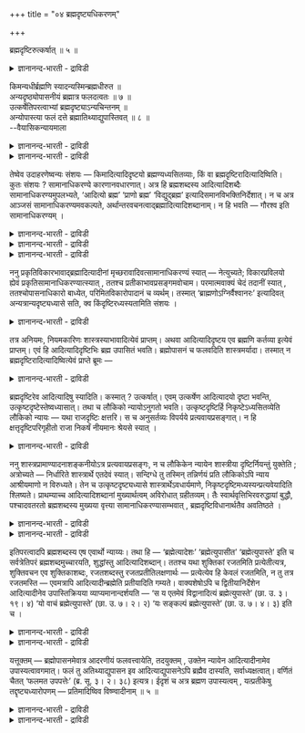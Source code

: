 +++
title = "०४ ब्रह्मदृष्ट्यधिकरणम्"

+++

ब्रह्मदृष्टिरुत्कर्षात् ॥ ५ ॥  
<details><summary>ज्ञानानन्द-भारती - द्राविडी</summary>

प्रह्मत् रुष्टिरुत् कर्षात् ॥ ५ ॥
</details>

किमन्यधीर्ब्रह्मणि स्यादन्यस्मिन्ब्रह्मधीरुत ॥  
अन्यदृष्ठ्योपासनीयं ब्रह्मात्र फलदत्वतः ॥ ७ ॥  
उत्कर्षेतिपरत्वाभ्यां ब्रह्मदृष्ट्याऽन्यचिन्तनम् ॥  
अन्योपास्त्या फलं दत्ते ब्रह्मातिथ्याद्युपास्तिवत् ॥ ८ ॥  
--वैयासिकन्यायमाला

<details><summary>ज्ञानानन्द-भारती - द्राविडी</summary>

पिरह्मत्तिल् वेऱॊऩ्ऱिऩ् पावऩै इरुक्क वेण्डुमा? अल्लदु वेऱॊऩ्ऱिल् पिरह्मम् ऎऩ्ऱ पावऩैया? इङ्गु पिरह्ममे पलऩ् कॊडुक्कुम् तऩ्मै युळ्ळदाल् पिरह्मम् ताऩ् वेऱॊऩ्ऱु ऎऩ्ऱ पावऩैयुडऩ् उबासिक्कत्तक्कदु।
</details>

<details><summary>ज्ञानानन्द-भारती - द्राविडी</summary>

मेलाऩदायिरुप्पदालुम्, "ऎऩ्ऱु" ऎऩ्बदैप् पिऩ्ऩाल् उडैयदाय् इरुप्पदालुम् पिरह्ममॆऩ्ऱ पावऩैयुडऩ् मऱ्ऱॊऩ्ऱु ताऩ् सिन्दिक्कप्पड वेण्डुम्। अदिदि मुदलियवर्गळै उबासिप्पदऱ्कुप् पोल, वेऱॊऩ्ऱिऩ् उबासऩैयाल् पिरह्ममे पलऩ् कॊडुक्किऱदु।
</details>

तेष्वेव उदाहरणेष्वन्यः संशयः — किमादित्यादिदृष्टयो ब्रह्मण्यध्यसितव्याः, किं वा ब्रह्मदृष्टिरादित्यादिष्विति। कुतः संशयः ? सामानाधिकरण्ये कारणानवधारणात्। अत्र हि ब्रह्मशब्दस्य आदित्यादिशब्दैः सामानाधिकरण्यमुपलभ्यते, ‘आदित्यो ब्रह्म’ ‘प्राणो ब्रह्म’ ‘विद्युद्ब्रह्म’ इत्यादिसमानविभक्तिनिर्देशात्। न च अत्र आञ्जसं सामानाधिकरण्यमवकल्पते, अर्थान्तरवचनत्वाद्ब्रह्मादित्यादिशब्दानाम्। न हि भवति — गौरश्व इति सामानाधिकरण्यम् ।

<details><summary>ज्ञानानन्द-भारती - द्राविडी</summary>

(मऩदै पिरह्ममाग तियाऩिक्कवेण्डुमा अल्लदु पिरह्मत्तै मऩदाग तियाऩिक्क वेण्डुमा ऎऩ्ऱु सन्देहम्। पलऩैक्कॊडुप्पदु पिरह्ममाऩ पडियाल् पिरह्मत्तैत्ताऩ् मऩदाग उबासिक्क वेण्डु मॆऩ्ऱु पूर्वबक्षम्।
</details>

<details><summary>ज्ञानानन्द-भारती - द्राविडी</summary>

उलगिल् ताऴ्न्द वेलैक्कारऩै उयर्न्द यजमाऩाऩाग पावित्तु उबसरिप्पदु वऴक्कमे तविर उयर्न्द यजमाऩऩै ताऴ्न्द वेलैक्कारऩाग पाविप्पदु इल्लै। इदुबोल ताऴ्न्द मऩदैत्ताऩ् उयर्न्द पिरह्ममाग तियाऩिक्कवेण्डुम्। मेलुम् मऩदै पिरह्ममॆऩ्ऱु उबासिक्कवुम् ऎऩ्ऱु पिरह्म सप्तत्तिऱ्कुप्पिऩ् 'इदि' सप्तमिरुप्पदालुम् पिरह्ममाग मऩदैत्ताऩ् उबासिक्क वेण्डुम्। अदिदियै पूजित्ताल् ईसुवरऩ् पलऩै कॊडुप्पदुबोल मऩदै उबासित्तालुम् पिरह्मम् पलऩैक्कॊडुक्कुम्। आगैयाल् पिरह्ममल्लाद मऩदु मुदलाऩ पिरदीगत् तिल्दाऩ् पिरह्मबावऩै सॆय्य वेण्डुम् ऎऩ्ऱु सित्तान्दम्)
</details>

<details><summary>ज्ञानानन्द-भारती - द्राविडी</summary>

अन्द उदारणङ्गळिलेये (मेले कण्ड उबासऩैगळिलेये) पिरह्मत्तिल् आदित्यऩ् मुदलाऩ पावऩैयै वैक्कवेण्डुमा? आदित्यऩ् मुदलाऩदिल् पिरह्मम् ऎऩ्गिऱ पावऩैयै सॆय्य वेण्डुमा? ऎऩ्ऱु वेऱॊरु सन्देहम्? ऎदिऩाल् सन्देहम्। सामाऩादिगरण्यमिरुप्पदिऩाल् (इरण् डैयुम् ऒरे विबक्तियिल् ऒरे मादिरि सॊल्लियिरुप् पदिऩाल्) (तीर्माऩम् सॆय्वदऱ्कुळ्ळ) कारणम् निच्चयप्पडाददिऩाल् (संसयम्)। इङ्गे पिरह्मम् ऎऩ्ऱ सप्तत्तिऱ्कु आदित्यऩ् मुदलाऩ सप्तङ्गळुडऩ् सामाऩादिगरण्यम् तॆरिगिऱदु, "आदित्यऩ् पिरह्मम्”, “पिराणऩ् पिरह्मम्”, “मिऩ्ऩल् पिरह्मम्” ऎऩ्बदु मुदलाऩ समाऩमाऩ वियक्ति कुऱिप्पिट्टिरुक्किऱ पडियाल्, पिरह्मम् आदित्यऩ् मुदलाऩ सप्तङ्गळुक्कु वॆव्वेऱु अर्त्तङ्गळै सॊल्लुम् तऩ्मैयुळ्ळदाल्, इङ्गु नेरागवे सामाऩादिगरण्यम् एऱ्पडादु, पसु, कुदिरै ऎऩ्ऱु सामाऩादिगरण्यम् एऱ्पडादल्लवा?
</details>

ननु प्रकृतिविकारभावाद्ब्रह्मादित्यादीनां मृच्छरावादिवत्सामानाधिकरण्यं स्यात् — नेत्युच्यते; विकारप्रविलयो ह्येवं प्रकृतिसामानाधिकरण्यात्स्यात् , ततश्च प्रतीकाभावप्रसङ्गमवोचाम। परमात्मवाक्यं चेदं तदानीं स्यात् , ततश्चोपासनाधिकारो बाध्येत, परिमितविकारोपादानं च व्यर्थम्। तस्मात् ‘ब्राह्मणोऽग्निर्वैश्वानरः’ इत्यादिवत् अन्यत्रान्यदृष्ट्यध्यासे सति, क्व किंदृष्टिरध्यस्यतामिति संशयः ।

<details><summary>ज्ञानानन्द-भारती - द्राविडी</summary>

पिरह्मत्तिऱ्कुम्, आदित्यऩ् मुदलियवैगळुक्कुम् कारणम् कार्यम् ऎऩ्ऱ तऩ्मैयिरुप्पदाल् मण् सरुवम् मुदलियवैगळुक्कुप्पोल्, सामाऩादिगरण्यम् इरुक्कलामल्लवा? ऎऩ्ऱाल् मुडियादु ऎऩ्ऱु सॊल्लप् पडुगिऱदु। इव्विदम् कारणत्तुडऩ् सामाऩादिगरण्य मॆऩ्बदिऩाल् कार्यत्तिऱ्के विलयमल्लवा एऱ्पडुम्? अदिऩाल् पिरदीगमेयिल्लामल् पोय्विडुमॆऩ्ऱु सॊऩ्ऩोम्। अप्पॊऴुदु इदु परमात्मावैच् चॊल्लुम् वाक्कियमागिविडुम्। अदऩाल् उबासऩै यॆऩ्ऱ विषयम् पादिक्कप्पट्टुविडुम् अळविऱ्कुट्पट्ट सिल कार्यत्तै ऎडुत्तुक्कॊळ्वदुम् वीण्। आगैयाल् “पिराह्मणऩ् वैसुवानर अक्ऩि" ऎऩ्बदु मुदलिय वाक्कियङ्गळिल्बोल, ऒऩ्ऱिल् मऱ्ऱॊऩ्ऱिऩ् पावऩै यै अत्यासम् सॆय्यवेण्डियिरुक्कैयिल् ऎदिल् ऎन्द पावऩैयै वैक्क वेण्डुमॆऩ्ऱु संसयम्।
</details>

तत्र अनियमः, नियमकारिणः शास्त्रस्याभावादित्येवं प्राप्तम्। अथवा आदित्यादिदृष्टय एव ब्रह्मणि कर्तव्या इत्येवं प्राप्तम्। एवं हि आदित्यादिदृष्टिभिः ब्रह्म उपासितं भवति। ब्रह्मोपासनं च फलवदिति शास्त्रमर्यादा। तस्मात् न ब्रह्मदृष्टिरादित्यादिष्वित्येवं प्राप्ते ब्रूमः —

<details><summary>ज्ञानानन्द-भारती - द्राविडी</summary>

पूर्वबक्षम्: अप्पडियिरुप्पदिल् इव्विदम्दाऩ् ऎऩ्ऱु नियमऩम् सॆय्दुगॊडुक्कुम् सास्तिरम् इल्लादबडियाल्, नियममे किडैयादु ऎऩ्ऱु एऱ्पडलाम्। अल्लदु पिरह्मत्तिऩिडत्तिल्दाऩ् आदित्यऩ् मुदलाऩ वैगळिऩ् पावऩै सॆय्यवेण्डियदु ऎऩ्ऱु इव्वाऱु एऱ्पडुम्। इव्विदमाग आदित्यऩ् मुदलाऩ पावऩैगळाल् पिरह्मम् उबासिक्कप्पट्टदाग आगुम्; पिरह्मत्तिऩ् उबासऩैयो पिरयोजऩमुळ्ळदॆऩ्ऱु सास्तिरत्तिऩ् कोट्पाडु, आगैयाल् आदित्यऩ् मुदलियवैगळिल् पिरह्म पावऩैयिल्लैयॆऩ्ऱु इव्विदम् वरुम्बोदु सॊल्गिऱोम्।
</details>

ब्रह्मदृष्टिरेव आदित्यादिषु स्यादिति। कस्मात् ? उत्कर्षात्। एवम् उत्कर्षेण आदित्यादयो दृष्टा भवन्ति, उत्कृष्टदृष्टेस्तेष्वध्यासात्। तथा च लौकिको न्यायोऽनुगतो भवति। उत्कृष्टदृष्टिर्हि निकृष्टेऽध्यसितव्येति लौकिको न्यायः — यथा राजदृष्टिः क्षत्तरि। स च अनुसर्तव्यः विपर्यये प्रत्यवायप्रसङ्गात्। न हि क्षत्तृदृष्टिपरिगृहीतो राजा निकर्षं नीयमानः श्रेयसे स्यात् ।

<details><summary>ज्ञानानन्द-भारती - द्राविडी</summary>

समादाऩम्: आदित्यऩ् मुदलियवैगळिल् पिरह्म पावऩैदाऩ् सॆय्य वेण्डुमॆऩ्ऱु। एऩ्? "सिऱन्द तायिरुप्पदाल्" इव्विदम् सॆय्दाल्दाऩ् आदित्यऩ् मुदलियवै सिऱन्ददाग तियाऩिक्कप् पट्टवैगळागुम्, अवैगळिडत्तिल् सिऱन्ददिऩ् पावऩैयैवैप्पदिऩाल्, अप्पडियेदाऩ् उलगत्तिलुळ्ळ न्यायमुम् अऩुसरिक् कप्पट्टदाग आगुम्। कीऴ्प्पट्ट पदार्त्तत्तिल् मेल्बट्ट पदार्त्तत्तिऩ् पावऩै सॆय्यवेण्डियदु ऎऩ्बदल् लवा उलग न्यायम्? सारदियिडत्तिल् अरसऩ् ऎऩ्ऱ पार्वैयैप् पोल अन्द न्यायम् ताऩ् अऩुसरिक्क वेण्डुम्। माऱ्ऱिच्चॆय्दाल् तोषमे एऱ्पडुमाऩ तिऩाल् सारदियॆऩ्ऱ ऎण्णत्तुडऩ् किरहिक्कप्पट्ट अरसऩ्, कीऴे इऱक्कप्पट्टुविट्टबडियाल् नऩ्मै तरुबवऩाग आग माट्टाऩ्।
</details>

ननु शास्त्रप्रामाण्यादनाशङ्कनीयोऽत्र प्रत्यवायप्रसङ्गः, न च लौकिकेन न्यायेन शास्त्रीया दृष्टिर्नियन्तुं युक्तेति ; अत्रोच्यते — निर्धारिते शास्त्रार्थे एतदेवं स्यात्। सन्दिग्धे तु तस्मिन् तन्निर्णयं प्रति लौकिकोऽपि न्याय आश्रीयमाणो न विरुध्यते। तेन च उत्कृष्टदृष्ट्यध्यासे शास्त्रार्थेऽवधार्यमाणे, निकृष्टदृष्टिमध्यस्यन्प्रत्यवेयादिति श्लिष्यते। प्राथम्याच्च आदित्यादिशब्दानां मुख्यार्थत्वम् अविरोधात् ग्रहीतव्यम्। तैः स्वार्थवृत्तिभिरवरुद्धायां बुद्धौ, पश्चादवतरतो ब्रह्मशब्दस्य मुख्यया वृत्त्या सामानाधिकरण्यासम्भवात् , ब्रह्मदृष्टिविधानार्थतैव अवतिष्ठते ।

<details><summary>ज्ञानानन्द-भारती - द्राविडी</summary>

सास्तिरत्तिऱ्कु पिरामाण्यमिरुप्पदिऩाल् इव्वि षयत्तिल् तोषमेऱ्पडुमॆऩ्गिऱ सङ्गै नियाय मिल्लै, तविरवुम् उलग नियायत्तैक्कॊण्डु सास्ति रत्तिल् सॊल्लुम् पार्वैयै नियमऩम् सॆय्वदु युक्तमिल्लै, ऎऩ्ऱाल् इङ्गु (पदिल्) सॊल्लप्पडुगिऱदु। सास्तिरत्तिऩ् अर्त्तम् तीर्माऩमागिविट्टाल् इदु अव्विदमिरुक्कलाम्। अदु (सास्तिरत्तिऩ् अर्त्तम्) सन्देहमायिरुक्कैयिलो, तीर्माऩम् सॆय्यवेण्डिय ताग उलगन्यायम् आसिरयिक्कप्पडुवदु विरोदमिल्लै, आगैयाल् मेलाऩदिऩ् पावऩैयैवैप्पदे सास्तिरत्तिऩ् अर्त्तमॆऩ्ऱु तीर्माऩिक्कैयिल्, कीऴ्बट्ट तिऩ् पावऩैयैच् चॆय्बवऩ् तोषमुळ्ळवऩावाऩ् ऎऩ्बदु पॊरुत्तमायिरुक्किऱदु।
</details>

<details><summary>ज्ञानानन्द-भारती - द्राविडी</summary>

मेलुम्, आदित्यऩ् मुदलाऩ सप्तङ्गळ् मुदलिल् वरुवदाल् ऎव्विद विरोदमुमिल्लाददिऩाल् अवैग ळुक्कु मुक्कियमायुळ्ळ अर्त्तत्तऩ्मैये किरहिक्क वेण्डुम्। तऩ् अर्त्तत्तैच् चॊल्गिऱ अवैगळाल् वियाबिक्कप्पट्ट पिऩ्ऩाल्वरुम् पिरह्म सप्तत्तिऱ्कु मुक्कियमाऩ विरुत्तियिऩाल् सामाऩादिगरण्यम् एऱ्पड मुडियाददिऩाल्, पिरह्ममाग पाविप्पदै विदिप्पदऱ्काग ऎऩ्बदुदाऩ् निलैक्किऱदु।
</details>

इतिपरत्वादपि ब्रह्मशब्दस्य एष एवार्थो न्याय्यः। तथा हि — ‘ब्रह्मेत्यादेशः’ ‘ब्रह्मेत्युपासीत’ ‘ब्रह्मेत्युपास्ते’ इति च सर्वत्रेतिपरं ब्रह्मशब्दमुच्चारयति, शुद्धांस्तु आदित्यादिशब्दान्। ततश्च यथा शुक्तिकां रजतमिति प्रत्येतीत्यत्र, शुक्तिवचन एव शुक्तिकाशब्दः, रजतशब्दस्तु रजतप्रतीतिलक्षणार्थः — प्रत्येत्येव हि केवलं रजतमिति, न तु तत्र रजतमस्ति — एवमत्रापि आदित्यादीन्ब्रह्मेति प्रतीयादिति गम्यते। वाक्यशेषोऽपि च द्वितीयानिर्देशेन आदित्यादीनेव उपास्तिक्रियया व्याप्यमानान्दर्शयति — ‘स य एतमेवं विद्वानादित्यं ब्रह्मेत्युपास्ते’ (छा. उ. ३। १९। ४) ‘यो वाचं ब्रह्मेत्युपास्ते’ (छा. उ. ७। २। २) ‘यः सङ्कल्पं ब्रह्मेत्युपास्ते’ (छा. उ. ७। ४। ३) इति च ।

<details><summary>ज्ञानानन्द-भारती - द्राविडी</summary>

तविरवुम् पिरह्म सप्तत्तिऱ्कु मेलाल् 'इदि’ (ऎऩ्ऱु) ऎऩ्ऱिरुप्पदिऩालुम् इन्द अर्त्तम्दाऩ् न्यायम्, पिरह्मम् ऎऩ्ऱु उबदेसम्", "पिरह्मम् ऎऩ्ऱु उबासिक् कवुम्”, “पिरह्मम् ऎऩ्ऱु उबासिक्किऱाऩ्” ऎऩ्ऱु ऎङ्गेयुम् “इदि” ऎऩ्बदै मेलालुळ्ळ पिरह्म सप्तत्तैच् चॊल्गिऱदु, आदित्यऩ् मुदलाऩ सप्तङ्गळैयो सुत्तमा कवे सॊल्गिऱदु। आगैयाल् ऎप्पडि “किळिञ्जलै वॆळ्ळि ऎऩ्ऱु अऱिगिऱाऩ्" ऎऩ्ऱविडत्तिल् किळिञ्जल् ऎऩ्ऱ सप्तम् किळिञ्जलैये सॊल्गिऱदु, वॆळ्ळि ऎऩ्ऱ सप्तमो लक्षणैयाल् वॆळ्ळियैप्पोल तोऱ्ऱम् ऎऩ्ऱ अर्त्तमुळ्ळदु वॆळ्ळि ऎऩ्ऱु अऱिगिऱाऩेदविर अङ्गे वॆळ्ळि यिल्लै। अदैप्पोलवे इङ्गेयुम् “आदित्यऩ् मुदलियवैगळे पिरह्मम् ऎऩ्ऱु अऱिय वेण्डुम्” ऎऩ्ऱु तॆरिगिऱदु।
</details>

<details><summary>ज्ञानानन्द-भारती - द्राविडी</summary>

मेलुम् पिऩ्ऩुळ्ळ वाक्कियमुम् आदित्यऩ् मुदलियवैगळैये इरण्डावदु वेऱ्ऱुमैयाल् कुऱिप्पिडुवदु मूलमाय् उबासऩै ऎऩ्ऱ किरियैयिऩाल् विषयीगरिक्क वेण्डियदाय्क् काट्टुगिऱदु। “ऎवऩ् इव्विदमऱिन्दु इन्द आदित्यऩै पिरह्मम् ऎऩ्ऱु उबासिक्किऱाऩो अवऩ्" (सान्।III-१९-४) "ऎवऩ् वाक्कै पिरह्मम् ऎऩ्ऱु उबासिक्किऱाऩो" (सान्।VII-२-२), “ऎवऩ् सङ्गल्बत्तै पिरह्मम् ऎऩ्ऱु उबासिक्किऱाऩो” (सान्।VII-४-९) ऎऩ्ऱबडि
</details>

यत्तूक्तम् — ब्रह्मोपासनमेवात्र आदरणीयं फलवत्त्वायेति, तदयुक्तम् , उक्तेन न्यायेन आदित्यादीनामेव उपास्यत्वावगमात्। फलं तु अतिथ्याद्युपासन इव आदित्याद्युपासनेऽपि ब्रह्मैव दास्यति, सर्वाध्यक्षत्वात्। वर्णितं चैतत् ‘फलमत उपपत्तेः’ (ब्र. सू. ३। २। ३८) इत्यत्र। ईदृशं च अत्र ब्रह्मण उपास्यत्वम् , यत्प्रतीकेषु तद्दृष्ट्यध्यारोपणम् — प्रतिमादिष्विव विष्ण्वादीनाम् ॥ ५ ॥

<details><summary>ज्ञानानन्द-भारती - द्राविडी</summary>

पलऩेऱ्पडुवदऱ्काग पिरह्मत्तैये उबासिक्क वेण्डुमॆऩ्ऱु ऎदु सॊल्लप्पट्टदो, अदु पॊरुत्त मिल्लै, मुऩ्सॊऩ्ऩ नियायत्तिऩाल् आदित्यऩ् मुदलियवैगळुक्कुत्ताऩ् उबासिक्कप्पडुम् तऩ्मै तॆरिगिऱबडियाल् आदित्यऩ् मुदलियदै उबासित्तालुम् कूड अदिदि मुदलियवर्गळै उबासिप्पदिल् पोल, पवऩै पिरह्ममे ताऩ् कॊडुक्किऱदु। ऎल्लावऱ्ऱिऱ्कुम् मेलायिरुप्पदाल् इव्विषयम् "पलऩ् अवरिडमिरुन्दु, (अदुवे) न्यायमाऩदिऩाल्" (पिरह्म सूत्रम्।III-२-३८) ऎऩ्ऱविडत्तिल् वर्णिक्कप्पट्टिरुक्किऱदु।
</details>

<details><summary>ज्ञानानन्द-भारती - द्राविडी</summary>

इङ्गु इव्विदम् ताऩ् पिरह्मत्तिऱ्कु उबासिक्कप्पडुम् तऩ्मै, अदावदु पिरदिमै मुदलिय वैगळिल् विष्णु मुदलाऩवर्गळुक्कुप्पोल पिरदीगङ् गळिल् पिरह्म पावऩैयै एऱ्ऱुवदु।
</details>

